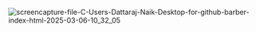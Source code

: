 ![screencapture-file-C-Users-Dattaraj-Naik-Desktop-for-github-barber-index-html-2025-03-06-10_32_05](https://github.com/user-attachments/assets/1649662b-cb05-4c81-a544-b797ade154f3)
